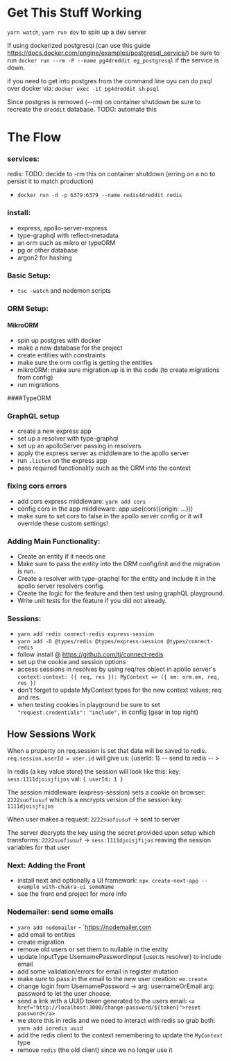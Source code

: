 # Get This Stuff Working

`yarn watch`, `yarn run dev` to spin up a dev server

If using dockerized postgresql (can use this guide https://docs.docker.com/engine/examples/postgresql_service/) be sure to run `docker run --rm -P --name pg4dreddit eg_postgresql` if the service is down.

if you need to get into postgres from the command line oyu can do psql over docker via:
`docker exec -it pg4dreddit sh`
`psql`

Since postgres is removed (--rm) on container shutdown be sure to recreate the `dreddit` database. TODO: automate this

# The Flow

### services:

redis: TODO: decide to -rm this on container shutdown (erring on a no to persist it to match production)

- `docker run -d -p 6379:6379 --name redis4dreddit redis`

### install:

- express, apollo-server-express
- type-graphql with reflect-metadata
- an orm such as mikro or typeORM
- pg or other database
- argon2 for hashing

### Basic Setup:

- `tsc -watch` and nodemon scripts

### ORM Setup:

#### MikroORM

- spin up postgres with docker
- make a new database for the project
- create entities with constraints
- make sure the orm config is getting the entities
- mikroORM: make sure migration.up is in the code (to create migrations from config)
- run migrations

####TypeORM

### GraphQL setup

- create a new express app
- set up a resolver with type-graphql
- set up an apolloServer passing in resolvers
- apply the express server as middleware to the apollo server
- run `.listen` on the express app
- pass required functionality such as the ORM into the context

### fixing cors errors

- add cors express middleware: `yarn add cors`
- config cors in the app middleware: app.use(cors({origin: ...}))
- make sure to set cors to false in the apollo server config or it will override these custom settings!

### Adding Main Functionality:

- Create an entity if it needs one
- Make sure to pass the entity into the ORM config/init and the migration is run.
- Create a resolver with type-graphql for the entity and include it in the apollo server resolvers config.
- Create the logic for the feature and then test using graphQL playground.
- Write unit tests for the feature if you did not already.

### Sessions:

- `yarn add redis connect-redis express-session`
- `yarn add -D @types/redis @types/express-session @types/connect-redis`
- follow install @ https://github.com/tj/connect-redis
- set up the cookie and session options
- access sessions in resolves by using req/res object in apollo server's `context`:
  `context: ({ req, res }): MyContext => ({ em: orm.em, req, res })`
- don't forget to update MyContext types for the new context values; req and res.
- when testing cookies in playground be sure to set `"request.credentials": "include",` in config (gear in top right)

## How Sessions Work

When a property on req.session is set that data will be saved to redis.
`req.session.userId = user.id`
will give us:
{userId: 1} -- send to redis -- >

In redis (a key value store) the session will look like this:
key: `sess:1111djoisjfijos` val: `{ userId: 1 }`

The session middleware (express-session) sets a cookie on browser: `2222suofiusuf` which is a encrypts version of the session key: `1111djoisjfijos`

When user makes a request: `2222suofiusuf` -> sent to server

The server decrypts the key using the secret provided upon setup which transforms:
`2222suofiusuf` -> `sess:1111djoisjfijos` reaving the session variables for that user

### Next: Adding the Front

- install next and optionally a UI framework: `npx create-next-app --example with-chakra-ui someName`
- see the front end project for more info

### Nodemailer: send some emails

- `yarn add nodemailer` - `https://nodemailer.com
- add email to entities
- create migration
- remove old users or set them to nullable in the entity
- update InputType UsernamePasswordInput (user.ts resolver) to include email
- add some validation/errors for email in register mutation
- make sure to pass in the email to the new user creation: `em.create`
- change login from UsernamePassword -> arg: usernameOrEmail arg: password to let the user choose.
- send a link with a UUID token generated to the users email: `<a href="http://localhost:3000/change-password/${token}">reset password</a>`
- we store this in redis and we need to interact with redis so grab both: `yarn add ioredis uuid`
- add the redis client to the context remembering to update the `MyContext` type
- remove `redis` (the old client) since we no longer use it
